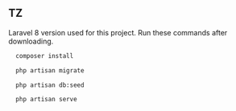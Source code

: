
## TZ

Laravel 8 version used for this project. Run these commands after downloading.

```bash
  composer install
```
```bash
  php artisan migrate
```
```bash
  php artisan db:seed
```
```bash
  php artisan serve
```

